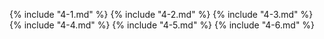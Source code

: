  {% include "4-1.md" %}
 {% include "4-2.md" %}
 {% include "4-3.md" %}
 {% include "4-4.md" %}
 {% include "4-5.md" %}
 {% include "4-6.md" %}